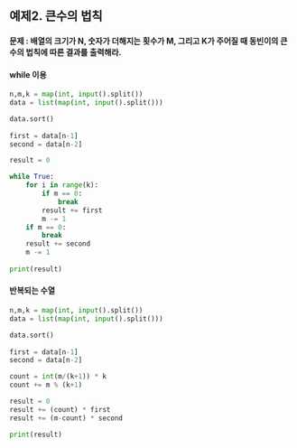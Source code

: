 ## 예제2. 큰수의 법칙
#### 문제 : 배열의 크기가 N, 숫자가 더해지는 횟수가 M, 그리고 K가 주어질 때 동빈이의 큰 수의 법칙에 따른 결과를 출력해라. 

#### while 이용
```python
n,m,k = map(int, input().split())
data = list(map(int, input().split()))

data.sort()
 
first = data[n-1]
second = data[n-2]

result = 0

while True:
	for i in range(k):
		if m == 0:
			break
		result += first
		m -= 1
	if m == 0:
		break
	result += second
	m -= 1
	
print(result)
```

#### 반복되는 수열
```python
n,m,k = map(int, input().split())
data = list(map(int, input().split()))

data.sort()
 
first = data[n-1]
second = data[n-2]

count = int(m/(k+1)) * k
count += m % (k+1)

result = 0
result += (count) * first
result += (m-count) * second

print(result)
```
